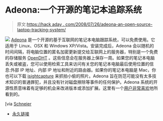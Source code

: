 # Adeona:一个开源的笔记本追踪系统

> 原文:[https://hack aday . com/2008/07/26/adeona-an-open-source-laptop-tracking-system/](https://hackaday.com/2008/07/26/adeona-an-open-source-laptop-tracking-system/)

![](../Images/3984440359afac780176ec52a8f769c1.png)
[Adeona](http://adeona.cs.washington.edu/index.html) 是一个开源的基于互联网的笔记本电脑跟踪系统，可以免费使用。它适用于 Linux、OSX 和 Windows XP/Vista。安装完成后，Adeona 会以随机的时间间隔，将电脑位置的匿名加密更新提交给互联网上的服务器，特别是一个免费的存储服务 [OpenDHT](http://www.opendht.org/) 。这些信息会在服务器上保存一周。如果您的笔记本电脑丢失或被盗，您可以使用检索工具来访问有关您的笔记本电脑最后使用位置的信息:外部 IP 地址、内部 IP 地址和附近的路由器。如果你的笔记本电脑是 Mac，你也可以下载 [isightcapture](http://www.macupdate.com/info.php/id/18598) 来抓拍小偷的照片。Adeona 旨在防范可能没有太多技术知识的普通罪犯，并且没有针对磁盘擦除等事件的任何保护。Adeona 系统的开源性质意味着有足够的机会来改进版本或添加扩展。这里有一个[用户非常喜欢](http://blog.calyptix.com/2008/07/retrieve-your-stolen-laptop-with-adeona.html)他所看到的。

[via [Schneier](http://www.schneier.com/blog/archives/2008/07/open_source_lap.html)

*   [永久链接](http://adeona.cs.washington.edu/index.html)